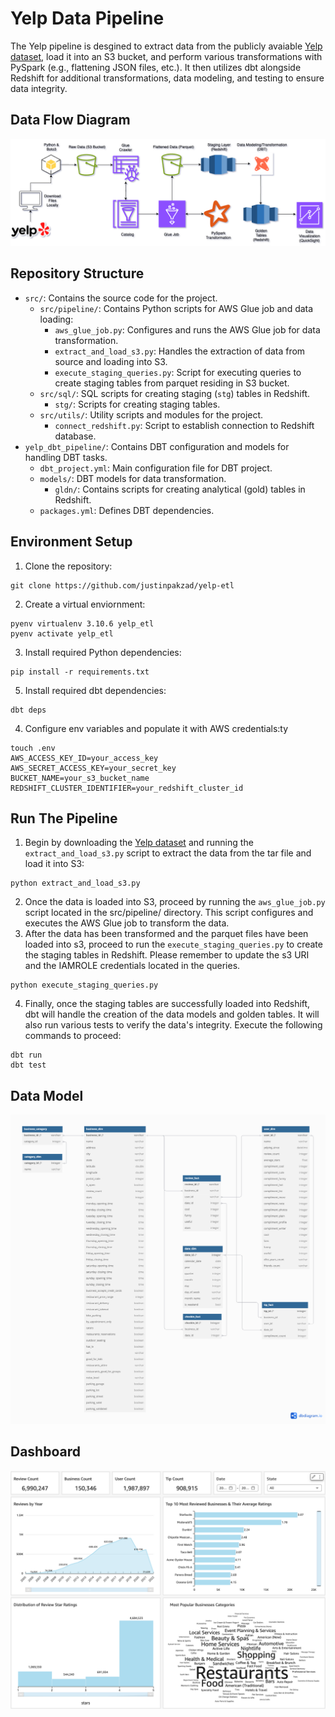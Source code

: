 # Yelp Data Pipeline
The Yelp pipeline is desgined to extract data from the publicly avaiable [Yelp dataset](https://www.yelp.com/dataset), load it into an S3 bucket, and perform various transformations with PySpark (e.g., flattening JSON files, etc.). It then utilizes dbt alongside Redshift for additional transformations, data modeling, and testing to ensure data integrity.

## Data Flow Diagram
![Alt text](images/dataflow_diagram.png)

## Repository Structure
- `src/`: Contains the source code for the project.
  - `src/pipeline/`: Contains Python scripts for AWS Glue job and data loading:
    - `aws_glue_job.py`: Configures and runs the AWS Glue job for data transformation.
    - `extract_and_load_s3.py`: Handles the extraction of data from source and loading into S3.
    - `execute_staging_queries.py`: Script for executing queries to create staging tables from parquet residing in S3 bucket.
  - `src/sql/`: SQL scripts for creating staging (`stg`) tables in Redshift.
    - `stg/`: Scripts for creating staging tables.
  - `src/utils/`: Utility scripts and modules for the project.
    - `connect_redshift.py`: Script to establish connection to Redshift database.
- `yelp_dbt_pipeline/`: Contains DBT configuration and models for handling DBT tasks.
  - `dbt_project.yml`: Main configuration file for DBT project.
  - `models/`: DBT models for data transformation.
    - `gldn/`: Contains scripts for creating analytical (gold) tables in Redshift.
  - `packages.yml`: Defines DBT dependencies.


## Environment Setup
1. Clone the repository:
```
git clone https://github.com/justinpakzad/yelp-etl
```
2. Create a virtual enviornment:
```
pyenv virtualenv 3.10.6 yelp_etl
pyenv activate yelp_etl
```
3. Install required Python dependencies:
```
pip install -r requirements.txt
```
5. Install required dbt dependencies:
```
dbt deps
```
4. Configure env variables and populate it with AWS credentials:ty
```
touch .env
AWS_ACCESS_KEY_ID=your_access_key
AWS_SECRET_ACCESS_KEY=your_secret_key
BUCKET_NAME=your_s3_bucket_name
REDSHIFT_CLUSTER_IDENTIFIER=your_redshift_cluster_id
```

## Run The Pipeline
1. Begin by downloading the [Yelp dataset](https://www.yelp.com/dataset) and running the `extract_and_load_s3.py` script to extract the data from the tar file and load it into S3:
```
python extract_and_load_s3.py
```
2. Once the data is loaded into S3, proceed by running the `aws_glue_job.py` script located in the src/pipeline/ directory. This script configures and executes the AWS Glue job to transform the data.
3. After the data has been transformed and the parquet files have been loaded into s3, proceed to run the `execute_staging_queries.py` to create the staging tables in Redshift. Please remember to update the s3 URI and the IAMROLE credentials located in the queries.
```
python execute_staging_queries.py
```
4. Finally, once the staging tables are successfully loaded into Redshift, dbt will handle the creation of the data models and golden tables. It will also run various tests to verify the data's integrity. Execute the following commands to proceed:
```
dbt run
dbt test
```

## Data Model
![Alt text](images/erd.png)

## Dashboard 
![Alt text](images/dashboard_basic.png)